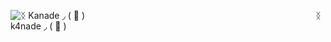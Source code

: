 ![ᛝ    Kanade           ◞        (    🎼    )](https://github.com/user-attachments/assets/b1706242-2cce-4217-bb3c-42c137d529b0)⠀⠀⠀⠀⠀⠀⠀⠀⠀⠀⠀⠀⠀⠀⠀⠀⠀⠀⠀⠀⠀⠀⠀⠀⠀⠀⠀⠀⠀⠀⠀⠀⠀⠀⠀⠀ᛝ    k4nade           ◞        (    🎼    )
